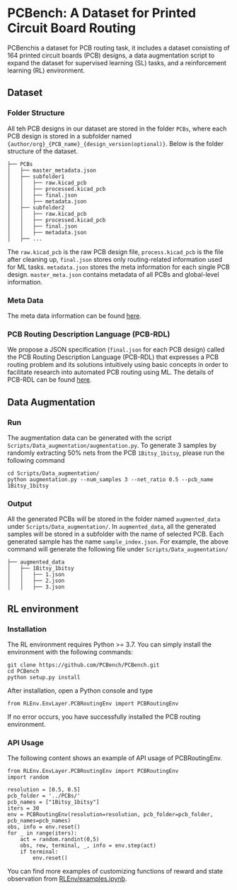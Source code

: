 # PCBench: A Dataset for Printed Circuit Board Routing
PCBenchis a dataset for PCB routing task, it includes a dataset consisting of 164 printed circuit boards (PCB) designs, a data augmentation script  to expand the dataset for supervised learning (SL) tasks, and a reinforcement learning (RL) environment.
  
 
## Dataset
### Folder Structure
All teh PCB designs in our dataset are stored in the folder `PCBs`, where each PCB design is stored in a subfolder named `{author/org}_{PCB_name}_{design_version(optional)}`. Below is the folder structure of the dataset.
```
├── PCBs
│   ├── master_metadata.json
│   ├── subfolder1
│   │   ├── raw.kicad_pcb
│   │   ├── processed.kicad_pcb
│   │   ├── final.json
│   │   ├── metadata.json
│   ├── subfolder2
│   │   ├── raw.kicad_pcb
│   │   ├── processed.kicad_pcb
│   │   ├── final.json
│   │   ├── metadata.json
│   ├── ...
```
The `raw.kicad_pcb` is the raw PCB design file, `process.kicad_pcb` is the file after cleaning up, `final.json` stores only  routing-related information used for ML tasks. `metadata.json` stores the meta information for each single PCB design. `master_meta.json` contains metadata of all PCBs and global-level information.

### Meta Data
The meta data information can be found [here](https://pcbench.slab.com/posts/json-for-board-metadata-wqa2wdrc).

### PCB Routing Description Language (PCB-RDL)
We propose a JSON specification (`final.json` for each PCB design) called the PCB Routing Description  Language (PCB-RDL) that expresses a PCB routing problem and its solutions intuitively using basic concepts in order to facilitate research into automated PCB routing using ML. The details of PCB-RDL can be found [here](https://pcbench.slab.com/posts/pcb-routing-description-language-pcb-rdl-merz04kq).

## Data Augmentation
### Run
The augmentation data can be generated with the script `Scripts/Data_augmentation/augmentation.py`.  To generate 3 samples by randomly extracting 50% nets from the PCB `1Bitsy_1bitsy`, please run the following command
```
cd Scripts/Data_augmentation/
python augmentation.py --num_samples 3 --net_ratio 0.5 --pcb_name 1Bitsy_1bitsy
```
### Output
All the generated PCBs will be stored in the folder named `augmented_data` under  `Scripts/Data_augmentation/`. In `augmented_data`, all the generated samples will be stored in a subfolder with the name of selected PCB. Each generated sample has the name `sample_index.json`. For example, the above command will generate the following file under `Scripts/Data_augmentation/`
```
├── augmented_data
│   ├── 1Bitsy_1bitsy
│   │   ├── 1.json
│   │   ├── 2.json
│   │   ├── 3.json
```

## RL environment

### Installation
The RL environment requires Python >= 3.7. You can simply install the environment with the following commands:
```
git clone https://github.com/PCBench/PCBench.git
cd PCBench
python setup.py install
```
After installation, open a Python console and type
```
from RLEnv.EnvLayer.PCBRoutingEnv import PCBRoutingEnv
```
If no error occurs, you have successfully installed the PCB routing environment.

### API Usage
The following content shows an example of API usage of PCBRoutingEnv. 
```
from RLEnv.EnvLayer.PCBRoutingEnv import PCBRoutingEnv
import random

resolution = [0.5, 0.5]
pcb_folder = '../PCBs/'
pcb_names = ["1Bitsy_1bitsy"]
iters = 30
env = PCBRoutingEnv(resolution=resolution, pcb_folder=pcb_folder, pcb_names=pcb_names)
obs, info = env.reset()
for _ in range(iters):
    act = random.randint(0,5)
    obs, rew, terminal, _, info = env.step(act)
    if terminal:
        env.reset()
```
You can find more examples of customizing functions of reward and state observation from [RLEnv/examples.ipynb](https://github.com/PCBench/PCBench/RLEnv/examples.ipynb).
